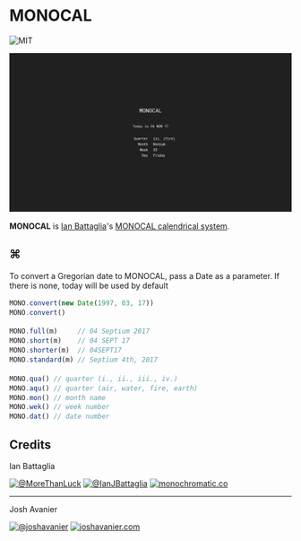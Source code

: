 # MONOCAL

![MIT](https://joshavanier.github.io/badges/mit.svg)

![Screenshot](img/screenshot.png)

**MONOCAL** is [Ian Battaglia](https://twitter.com/IanJBattaglia)'s [MONOCAL calendrical system](https://monochromatic.co/metachromatic/index/2017/1/16/monocal-1?rq=monocal).

## ⌘

To convert a Gregorian date to MONOCAL, pass a Date as a parameter. If there is none, today will be used by default

```js
MONO.convert(new Date(1997, 03, 17))
MONO.convert()

MONO.full(m)     // 04 Septium 2017
MONO.short(m)    // 04 SEPT 17
MONO.shorter(m)  // 04SEPT17
MONO.standard(m) // Septium 4th, 2017

MONO.qua() // quarter (i., ii., iii., iv.)
MONO.aqu() // quarter (air, water, fire, earth)
MONO.mon() // month name
MONO.wek() // week number
MONO.dat() // date number
```

## Credits

Ian Battaglia

[![@MoreThanLuck](https://joshavanier.github.io/badges/github.svg)](https://github.com/MoreThanLuck) [![@IanJBattaglia](https://joshavanier.github.io/badges/twitter.svg)](https://twitter.com/IanJBattaglia) [![monochromatic.co](https://joshavanier.github.io/badges/website.svg)](https://monochromatic.co)

---

Josh Avanier

[![@joshavanier](https://joshavanier.github.io/badges/twitter.svg)](https://twitter.com/joshavanier) [![joshavanier.com](https://joshavanier.github.io/badges/website.svg)](https://joshavanier.com)
